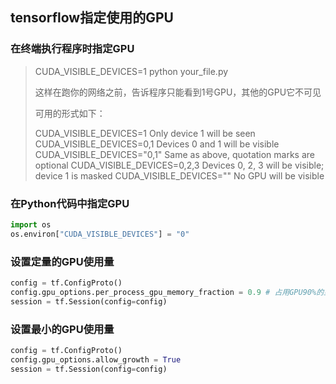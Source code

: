 

## tensorflow指定使用的GPU

### 在终端执行程序时指定GPU

> CUDA_VISIBLE_DEVICES=1   python  your_file.py
>
> 这样在跑你的网络之前，告诉程序只能看到1号GPU，其他的GPU它不可见
>
> 可用的形式如下：
>
> CUDA_VISIBLE_DEVICES=1           Only device 1 will be seen
> CUDA_VISIBLE_DEVICES=0,1         Devices 0 and 1 will be visible
> CUDA_VISIBLE_DEVICES="0,1"       Same as above, quotation marks are optional
> CUDA_VISIBLE_DEVICES=0,2,3       Devices 0, 2, 3 will be visible; device 1 is masked
> CUDA_VISIBLE_DEVICES=""          No GPU will be visible



### 在Python代码中指定GPU

```python
import os
os.environ["CUDA_VISIBLE_DEVICES"] = "0"
```

### 设置定量的GPU使用量

```python
config = tf.ConfigProto()
config.gpu_options.per_process_gpu_memory_fraction = 0.9 # 占用GPU90%的显存
session = tf.Session(config=config)
```

### **设置最小的GPU使用量**

```python
config = tf.ConfigProto()
config.gpu_options.allow_growth = True
session = tf.Session(config=config)
```

